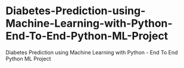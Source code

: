 # Diabetes-Prediction-using-Machine-Learning-with-Python-End-To-End-Python-ML-Project
Diabetes Prediction using Machine Learning with Python - End To End Python ML Project

